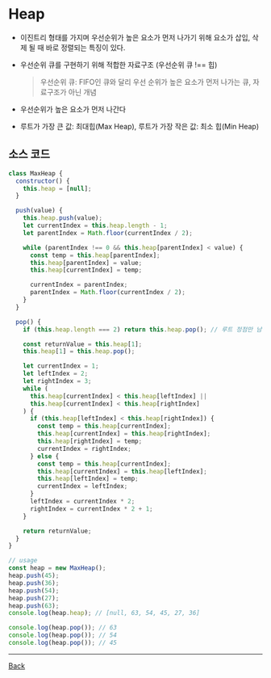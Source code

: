 # Heap

- 이진트리 형태를 가지며 우선순위가 높은 요소가 먼저 나가기 위해 요소가 삽입, 삭제 될 때 바로 정렬되는 특징이 있다.
- 우선순위 큐를 구현하기 위해 적합한 자료구조 (우선순위 큐 !== 힙)

  > 우선순위 큐: FIFO인 큐와 달리 우선 순위가 높은 요소가 먼저 나가는 큐, 자료구조가 아닌 개념

- 우선순위가 높은 요소가 먼저 나간다
- 루트가 가장 큰 값: 최대힙(Max Heap), 루트가 가장 작은 값: 최소 힙(Min Heap)

## 소스 코드

```javascript
class MaxHeap {
  constructor() {
    this.heap = [null];
  }

  push(value) {
    this.heap.push(value);
    let currentIndex = this.heap.length - 1;
    let parentIndex = Math.floor(currentIndex / 2);

    while (parentIndex !== 0 && this.heap[parentIndex] < value) {
      const temp = this.heap[parentIndex];
      this.heap[parentIndex] = value;
      this.heap[currentIndex] = temp;

      currentIndex = parentIndex;
      parentIndex = Math.floor(currentIndex / 2);
    }
  }

  pop() {
    if (this.heap.length === 2) return this.heap.pop(); // 루트 정점만 남은 경우

    const returnValue = this.heap[1];
    this.heap[1] = this.heap.pop();

    let currentIndex = 1;
    let leftIndex = 2;
    let rightIndex = 3;
    while (
      this.heap[currentIndex] < this.heap[leftIndex] ||
      this.heap[currentIndex] < this.heap[rightIndex]
    ) {
      if (this.heap[leftIndex] < this.heap[rightIndex]) {
        const temp = this.heap[currentIndex];
        this.heap[currentIndex] = this.heap[rightIndex];
        this.heap[rightIndex] = temp;
        currentIndex = rightIndex;
      } else {
        const temp = this.heap[currentIndex];
        this.heap[currentIndex] = this.heap[leftIndex];
        this.heap[leftIndex] = temp;
        currentIndex = leftIndex;
      }
      leftIndex = currentIndex * 2;
      rightIndex = currentIndex * 2 + 1;
    }

    return returnValue;
  }
}

// usage
const heap = new MaxHeap();
heap.push(45);
heap.push(36);
heap.push(54);
heap.push(27);
heap.push(63);
console.log(heap.heap); // [null, 63, 54, 45, 27, 36]

console.log(heap.pop()); // 63
console.log(heap.pop()); // 54
console.log(heap.pop()); // 45
```

---

[Back](../README.md)
